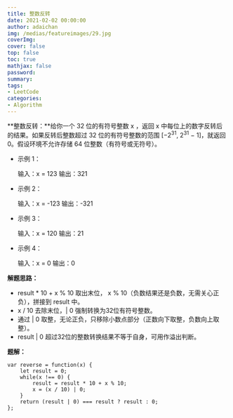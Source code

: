 ```yaml
---
title: 整数反转
date: 2021-02-02 00:00:00
author: adaichan
img: /medias/featureimages/29.jpg
coverImg:
cover: false
top: false
toc: true
mathjax: false
password:
summary: 
tags:
- LeetCode
categories:
- Algorithm
---
```


**整数反转：**给你一个 32 位的有符号整数 x ，返回 x 中每位上的数字反转后的结果。如果反转后整数超过 32 位的有符号整数的范围 [−2<sup>31</sup>,  2<sup>31</sup> − 1]，就返回 0。假设环境不允许存储 64 位整数（有符号或无符号）。

- 示例 1：

  输入：x = 123
  输出：321

- 示例 2：

  输入：x = -123
  输出：-321

- 示例 3：

  输入：x = 120
  输出：21

- 示例 4：

  输入：x = 0
  输出：0

**解题思路：**

- result * 10 + x % 10 取出末位， x % 10（负数结果还是负数，无需关心正负），拼接到 result 中。
- x / 10 去除末位，| 0 强制转换为32位有符号整数。
- 通过 | 0 取整，无论正负，只移除小数点部分（正数向下取整，负数向上取整）。
- result | 0 超过32位的整数转换结果不等于自身，可用作溢出判断。

**题解：**

```
var reverse = function(x) {
    let result = 0;
    while(x !== 0) {
        result = result * 10 + x % 10;
        x = (x / 10) | 0;
    }
    return (result | 0) === result ? result : 0;
};
```